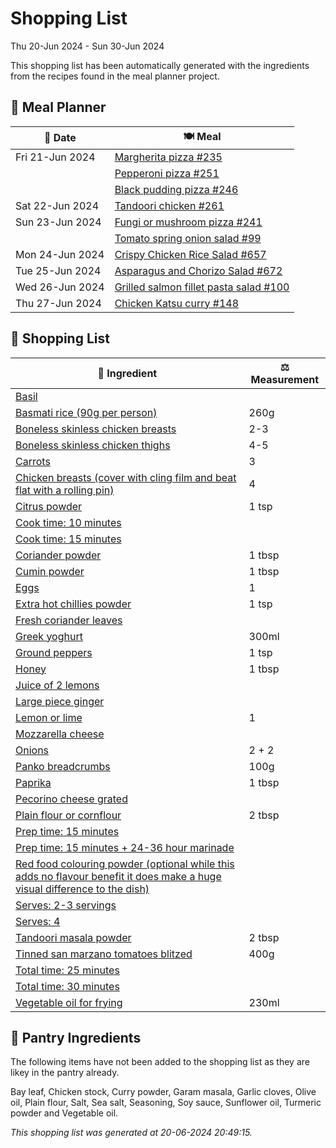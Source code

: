 # Shopping List

Thu 20-Jun 2024 - Sun 30-Jun 2024

This shopping list has been automatically generated with the ingredients from the recipes found in the meal planner project.

## 📅 Meal Planner

|📅 Date| 🍽️ Meal|
|----|----|
|Fri 21-Jun 2024|[Margherita pizza #235](https://github.com/jcallaghan/The-Cookbook/issues/235)|
||[Pepperoni pizza  #251](https://github.com/jcallaghan/The-Cookbook/issues/251)|
||[Black pudding pizza #246](https://github.com/jcallaghan/The-Cookbook/issues/246)|
|Sat 22-Jun 2024|[Tandoori chicken #261](https://github.com/jcallaghan/The-Cookbook/issues/261)|
|Sun 23-Jun 2024|[Fungi or mushroom pizza #241](https://github.com/jcallaghan/The-Cookbook/issues/241)|
||[Tomato spring onion salad #99](https://github.com/jcallaghan/The-Cookbook/issues/99)|
|Mon 24-Jun 2024|[Crispy Chicken Rice Salad #657](https://github.com/jcallaghan/The-Cookbook/issues/657)|
|Tue 25-Jun 2024|[Asparagus and Chorizo Salad #672](https://github.com/jcallaghan/The-Cookbook/issues/672)|
|Wed 26-Jun 2024|[Grilled salmon fillet pasta salad #100](https://github.com/jcallaghan/The-Cookbook/issues/100)|
|Thu 27-Jun 2024|[Chicken Katsu curry #148](https://github.com/jcallaghan/The-Cookbook/issues/148)|

## 🛒 Shopping List

| 🍌 Ingredient| ⚖️ Measurement|
|----------|-----------|
|[Basil](https://www.sainsburys.co.uk/gol-ui/SearchResults/Basil)||
|[Basmati rice (90g per person)](https://www.sainsburys.co.uk/gol-ui/SearchResults/Basmati%20rice%20(90g%20per%20person))|260g|
|[Boneless skinless chicken breasts](https://www.sainsburys.co.uk/gol-ui/SearchResults/Boneless%20skinless%20chicken%20breasts)|2-3|
|[Boneless skinless chicken thighs](https://www.sainsburys.co.uk/gol-ui/SearchResults/Boneless%20skinless%20chicken%20thighs)|4-5|
|[Carrots](https://www.sainsburys.co.uk/gol-ui/SearchResults/Carrots)|3|
|[Chicken breasts (cover with cling film and beat flat with a rolling pin)](https://www.sainsburys.co.uk/gol-ui/SearchResults/Chicken%20breasts%20(cover%20with%20cling%20film%20and%20beat%20flat%20with%20a%20rolling%20pin))|4|
|[Citrus powder](https://www.sainsburys.co.uk/gol-ui/SearchResults/Citrus%20powder)|1 tsp|
|[Cook time: 10 minutes](https://www.sainsburys.co.uk/gol-ui/SearchResults/Cook%20time:%2010%20minutes)||
|[Cook time: 15 minutes](https://www.sainsburys.co.uk/gol-ui/SearchResults/Cook%20time:%2015%20minutes)||
|[Coriander powder](https://www.sainsburys.co.uk/gol-ui/SearchResults/Coriander%20powder)|1 tbsp|
|[Cumin powder](https://www.sainsburys.co.uk/gol-ui/SearchResults/Cumin%20powder)|1 tbsp|
|[Eggs](https://www.sainsburys.co.uk/gol-ui/SearchResults/Eggs)|1|
|[Extra hot chillies powder](https://www.sainsburys.co.uk/gol-ui/SearchResults/Extra%20hot%20chillies%20powder)|1 tsp|
|[Fresh coriander leaves](https://www.sainsburys.co.uk/gol-ui/SearchResults/Fresh%20coriander%20leaves)||
|[Greek yoghurt](https://www.sainsburys.co.uk/gol-ui/SearchResults/Greek%20yoghurt)|300ml|
|[Ground peppers](https://www.sainsburys.co.uk/gol-ui/SearchResults/Ground%20peppers)|1 tsp|
|[Honey](https://www.sainsburys.co.uk/gol-ui/SearchResults/Honey)|1 tbsp|
|[Juice of 2 lemons](https://www.sainsburys.co.uk/gol-ui/SearchResults/Juice%20of%202%20lemons)||
|[Large piece ginger](https://www.sainsburys.co.uk/gol-ui/SearchResults/Large%20piece%20ginger)||
|[Lemon or lime](https://www.sainsburys.co.uk/gol-ui/SearchResults/Lemon%20or%20lime)|1|
|[Mozzarella cheese](https://www.sainsburys.co.uk/gol-ui/SearchResults/Mozzarella%20cheese)||
|[Onions](https://www.sainsburys.co.uk/gol-ui/SearchResults/Onions)|2 + 2|
|[Panko breadcrumbs](https://www.sainsburys.co.uk/gol-ui/SearchResults/Panko%20breadcrumbs)|100g|
|[Paprika](https://www.sainsburys.co.uk/gol-ui/SearchResults/Paprika)|1 tbsp|
|[Pecorino cheese grated](https://www.sainsburys.co.uk/gol-ui/SearchResults/Pecorino%20cheese%20grated)||
|[Plain flour or cornflour](https://www.sainsburys.co.uk/gol-ui/SearchResults/Plain%20flour%20or%20cornflour)|2 tbsp|
|[Prep time: 15 minutes](https://www.sainsburys.co.uk/gol-ui/SearchResults/Prep%20time:%2015%20minutes)||
|[Prep time: 15 minutes + 24-36 hour marinade](https://www.sainsburys.co.uk/gol-ui/SearchResults/Prep%20time:%2015%20minutes%20+%2024-36%20hour%20marinade)||
|[Red food colouring powder (optional while this adds no flavour benefit it does make a huge visual difference to the dish)](https://www.sainsburys.co.uk/gol-ui/SearchResults/Red%20food%20colouring%20powder%20(optional%20while%20this%20adds%20no%20flavour%20benefit%20it%20does%20make%20a%20huge%20visual%20difference%20to%20the%20dish))||
|[Serves: 2-3 servings](https://www.sainsburys.co.uk/gol-ui/SearchResults/Serves:%202-3%20servings)||
|[Serves: 4](https://www.sainsburys.co.uk/gol-ui/SearchResults/Serves:%204)||
|[Tandoori masala powder](https://www.sainsburys.co.uk/gol-ui/SearchResults/Tandoori%20masala%20powder)|2 tbsp|
|[Tinned san marzano tomatoes blitzed](https://www.sainsburys.co.uk/gol-ui/SearchResults/Tinned%20san%20marzano%20tomatoes%20blitzed)|400g|
|[Total time: 25 minutes](https://www.sainsburys.co.uk/gol-ui/SearchResults/Total%20time:%2025%20minutes)||
|[Total time: 30 minutes](https://www.sainsburys.co.uk/gol-ui/SearchResults/Total%20time:%2030%20minutes)||
|[Vegetable oil for frying](https://www.sainsburys.co.uk/gol-ui/SearchResults/Vegetable%20oil%20for%20frying)|230ml|

## 🏪 Pantry Ingredients

The following items have not been added to the shopping list as they are likey in the pantry already.

Bay leaf, Chicken stock, Curry powder, Garam masala, Garlic cloves, Olive oil, Plain flour, Salt, Sea salt, Seasoning, Soy sauce, Sunflower oil, Turmeric powder and Vegetable oil.


_This shopping list was generated at 20-06-2024 20:49:15._